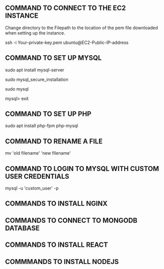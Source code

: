## COMMAND TO CONNECT TO THE EC2 INSTANCE
Change directory to the Filepath to the location of the pem file downloaded when setting up the instance.

ssh -i Your-private-key.pem ubuntu@EC2-Public-IP-address

## COMMAND TO SET UP MYSQL
sudo apt install mysql-server

sudo mysql_secure_installation

sudo mysql

mysql> exit

## COMMAND TO SET UP PHP
sudo apt install php-fpm php-mysql

## COMMAND TO RENAME A FILE
mv 'old filename' 'new filename'

## COMMAND TO LOGIN TO MYSQL WITH CUSTOM USER CREDENTIALS
mysql -u 'custom_user' -p

## COMMANDS TO INSTALL NGINX

## COMMANDS TO CONNECT TO MONGODB DATABASE

## COMMANDS TO INSTALL REACT

## COMMMANDS TO INSTALL NODEJS
